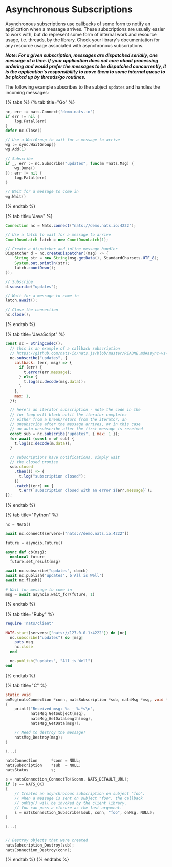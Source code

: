 # Asynchronous Subscriptions

Asynchronous subscriptions use callbacks of some form to notify an application when a message arrives. These subscriptions are usually easier to work with, but do represent some form of internal work and resource usage, i.e. threads, by the library. Check your library's documentation for any resource usage associated with asynchronous subscriptions.

_**Note: For a given subscription, messages are dispatched serially, one message at a time. If your application does not care about processing ordering and would prefer the messages to be dispatched concurrently, it is the application's responsibility to move them to some internal queue to be picked up by threads/go routines.**_

The following example subscribes to the subject `updates` and handles the incoming messages:

{% tabs %}
{% tab title="Go" %}
```go
nc, err := nats.Connect("demo.nats.io")
if err != nil {
    log.Fatal(err)
}
defer nc.Close()

// Use a WaitGroup to wait for a message to arrive
wg := sync.WaitGroup{}
wg.Add(1)

// Subscribe
if _, err := nc.Subscribe("updates", func(m *nats.Msg) {
    wg.Done()
}); err != nil {
    log.Fatal(err)
}

// Wait for a message to come in
wg.Wait()
```
{% endtab %}

{% tab title="Java" %}
```java
Connection nc = Nats.connect("nats://demo.nats.io:4222");

// Use a latch to wait for a message to arrive
CountDownLatch latch = new CountDownLatch(1);

// Create a dispatcher and inline message handler
Dispatcher d = nc.createDispatcher((msg) -> {
    String str = new String(msg.getData(), StandardCharsets.UTF_8);
    System.out.println(str);
    latch.countDown();
});

// Subscribe
d.subscribe("updates");

// Wait for a message to come in
latch.await(); 

// Close the connection
nc.close();
```
{% endtab %}

{% tab title="JavaScript" %}
```javascript
const sc = StringCodec();
  // this is an example of a callback subscription
  // https://github.com/nats-io/nats.js/blob/master/README.md#async-vs-callbacks
  nc.subscribe("updates", {
    callback: (err, msg) => {
      if (err) {
        t.error(err.message);
      } else {
        t.log(sc.decode(msg.data));
      }
    },
    max: 1,
  });

  // here's an iterator subscription - note the code in the
  // for loop will block until the iterator completes
  // either from a break/return from the iterator, an
  // unsubscribe after the message arrives, or in this case
  // an auto-unsubscribe after the first message is received
  const sub = nc.subscribe("updates", { max: 1 });
  for await (const m of sub) {
    t.log(sc.decode(m.data));
  }

  // subscriptions have notifications, simply wait
  // the closed promise
  sub.closed
    .then(() => {
      t.log("subscription closed");
    })
    .catch((err) => {
      t.err(`subscription closed with an error ${err.message}`);
});
```
{% endtab %}

{% tab title="Python" %}
```python
nc = NATS()

await nc.connect(servers=["nats://demo.nats.io:4222"])

future = asyncio.Future()

async def cb(msg):
  nonlocal future
  future.set_result(msg)

await nc.subscribe("updates", cb=cb)
await nc.publish("updates", b'All is Well')
await nc.flush()

# Wait for message to come in
msg = await asyncio.wait_for(future, 1)
```
{% endtab %}

{% tab title="Ruby" %}
```ruby
require 'nats/client'

NATS.start(servers:["nats://127.0.0.1:4222"]) do |nc|
  nc.subscribe("updates") do |msg|
    puts msg
    nc.close
  end

  nc.publish("updates", "All is Well")
end
```
{% endtab %}

{% tab title="C" %}
```c
static void
onMsg(natsConnection *conn, natsSubscription *sub, natsMsg *msg, void *closure)
{
    printf("Received msg: %s - %.*s\n",
           natsMsg_GetSubject(msg),
           natsMsg_GetDataLength(msg),
           natsMsg_GetData(msg));

    // Need to destroy the message!
    natsMsg_Destroy(msg);
}

(...)

natsConnection      *conn = NULL;
natsSubscription    *sub  = NULL;
natsStatus          s;

s = natsConnection_ConnectTo(&conn, NATS_DEFAULT_URL);
if (s == NATS_OK)
{
    // Creates an asynchronous subscription on subject "foo".
    // When a message is sent on subject "foo", the callback
    // onMsg() will be invoked by the client library.
    // You can pass a closure as the last argument.
    s = natsConnection_Subscribe(&sub, conn, "foo", onMsg, NULL);
}

(...)


// Destroy objects that were created
natsSubscription_Destroy(sub);
natsConnection_Destroy(conn);
```
{% endtab %}
{% endtabs %}

